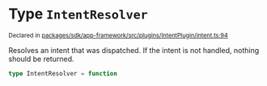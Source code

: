 # Type `IntentResolver`
<sub>Declared in [packages/sdk/app-framework/src/plugins/IntentPlugin/intent.ts:94](https://github.com/dxos/dxos/blob/d2aae6ea4/packages/sdk/app-framework/src/plugins/IntentPlugin/intent.ts#L94)</sub>


Resolves an intent that was dispatched.
If the intent is not handled, nothing should be returned.

```ts
type IntentResolver = function
```
